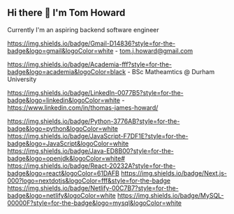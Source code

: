 ## Hi there 👋 I'm Tom Howard
Currently I'm an aspiring backend software engineer


https://img.shields.io/badge/Gmail-D14836?style=for-the-badge&logo=gmail&logoColor=white - tom.j.howard@gmail.com

https://img.shields.io/badge/Academia-fff?style=for-the-badge&logo=academia&logoColor=black - BSc Matheamtics @ Durham University

https://img.shields.io/badge/LinkedIn-0077B5?style=for-the-badge&logo=linkedin&logoColor=white - https://www.linkedin.com/in/thomas-james-howard/

https://img.shields.io/badge/Python-3776AB?style=for-the-badge&logo=python&logoColor=white
https://img.shields.io/badge/JavaScript-F7DF1E?style=for-the-badge&logo=JavaScript&logoColor=white
https://img.shields.io/badge/Java-ED8B00?style=for-the-badge&logo=openjdk&logoColor=white#
https://img.shields.io/badge/React-20232A?style=for-the-badge&logo=react&logoColor=61DAFB
https://img.shields.io/badge/Next.js-000?logo=nextdotjs&logoColor=fff&style=for-the-badge
https://img.shields.io/badge/Netlify-00C7B7?style=for-the-badge&logo=netlify&logoColor=white
https://img.shields.io/badge/MySQL-00000F?style=for-the-badge&logo=mysql&logoColor=white

<!--
**TomH0011/TomH0011** is a ✨ _special_ ✨ repository because its `README.md` (this file) appears on your GitHub profile.

Here are some ideas to get you started:

- 🔭 I’m currently working on ...
- 🌱 I’m currently learning ...
- 👯 I’m looking to collaborate on ...
- 🤔 I’m looking for help with ...
- 💬 Ask me about ...
- 📫 How to reach me: ...
- 😄 Pronouns: ...
- ⚡ Fun fact: ...
-->
